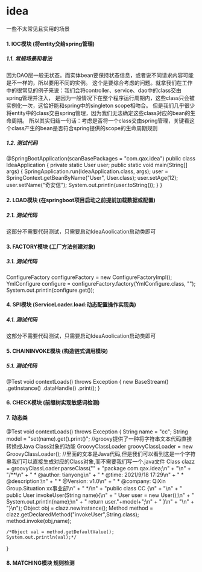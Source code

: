 # idea
一些不太常见且实用的场景

#### 1. IOC模块 (将entity交给spring管理)
##### 1.1. 常规场景和看法
因为DAO层一般无状态。而实体bean要保持状态信息，或者说不同请求内容可能是不一样的，所以要用不同的实例。
这个是要综合考虑的问题。就拿我们在工作中的很常见的例子来说：我们会将controller、service、dao中的class交由spring管理并注入，
是因为一般情况下在整个程序运行周期内，这些class只会被实例化一次，这恰好能和spring中的singleton scope相吻合。
但是我们几乎很少将entity中的class交由spring管理，因为我们无法确定这些class对应的bean的生命周期。
所以其实归结一句话：考虑是否将一个class交由spring管理，关键看这个class产生的bean是否符合spring提供的scope的生命周期规则

##### 1.2. 测试代码
@SpringBootApplication(scanBasePackages = "com.qax.idea")
public class IdeaApplication {
    private static User user;
    public static void main(String[] args) {
        SpringApplication.run(IdeaApplication.class, args);
        user = SpringContext.getBeanByName("User", User.class);
        user.setAge(12);
        user.setName("奇安信");
        System.out.println(user.toString());
    }
}


#### 2. LOAD模块 (在springboot项目启动之前提前加载数据或配置)
##### 2.1. 测试代码
这部分不需要代码测试，只需要启动IdeaAoolication启动类即可


#### 3. FACTORY模块 (工厂方法创建对象)
##### 3.1. 测试代码
ConfigureFactory configureFactory = new ConfigureFactoryImpl();
YmlConfigure configure = configureFactory.factory(YmlConfigure.class, "");
System.out.println(configure.get());


#### 4. SPI模块 (ServiceLoader.load:动态配置操作实现类)
##### 4.1. 测试代码
这部分不需要代码测试，只需要启动IdeaAoolication启动类即可


#### 5. CHAININVOKE模块 (构造链式调用模块)
##### 5.1. 测试代码
@Test
void contextLoads() throws Exception {
    new BaseStream()
      .getInstance()
      .dataHandle()
      .print();
}

#### 6. CHECK模块 (前缀树实现敏感词检测)


#### 7. 动态类
@Test
void contextLoads() throws Exception {
    String name = "cc";
    String model = "set(name).get().print()";
    //groovy提供了一种将字符串文本代码直接转换成Java Class对象的功能
    GroovyClassLoader groovyClassLoader = new GroovyClassLoader();
    //里面的文本是Java代码,但是我们可以看到这是一个字符串我们可以直接生成对应的Class<?>对象,而不需要我们写一个.java文件
    Class<?> clazz = groovyClassLoader.parseClass("" +
            "package com.qax.idea;\n" +
            "\n" +
            "/**\n" +
            " * @author: tianyong\n" +
            " * @time: 2021/9/18 17:29\n" +
            " * @description:\n" +
            " * @Version: v1.0\n" +
            " * @company: QiXin Group.Situation xx事业部\n" +
            " */\n" +
            "public class CC {\n" +
            "\n" +
            "    public User invokeUser(String name){\n" +
            "        User user = new User();\n" +
            "        System.out.println(name);\n" +
            "        return user."+model+";\n" +
            "    }\n" +
            "\n" +
            "}\n");
    Object obj = clazz.newInstance();
    Method method = clazz.getDeclaredMethod("invokeUser",String.class);
    method.invoke(obj,name);

    /*Object val = method.getDefaultValue();
    System.out.println(val);*/
}


#### 8. MATCHING模块 规则检测
